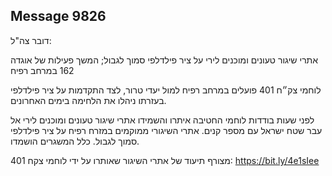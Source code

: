 ## Message 9826

דובר צה"ל:

אתרי שיגור טעונים ומוכנים לירי על ציר פילדלפי סמוך לגבול; המשך פעילות של אוגדה 162 במרחב רפיח

לוחמי צק״ח 401 פועלים במרחב רפיח למול יעדי טרור, לצד התקדמות על ציר פילדלפי בעזרתו ניהלו את הלחימה בימים האחרונים.

לפני שעות בודדות לוחמי החטיבה איתרו והשמידו אתרי שיגור טעונים ומוכנים לירי אל עבר שטח ישראל עם מספר קנים. 
אתרי השיגורי ממוקמים במזרח רפיח על ציר פילדלפי סמוך לגבול. כלל המשגרים הושמדו.

מצורף תיעוד של אתרי השיגור שאותרו על ידי לוחמי צקח 401: https://bit.ly/4e1sIee


